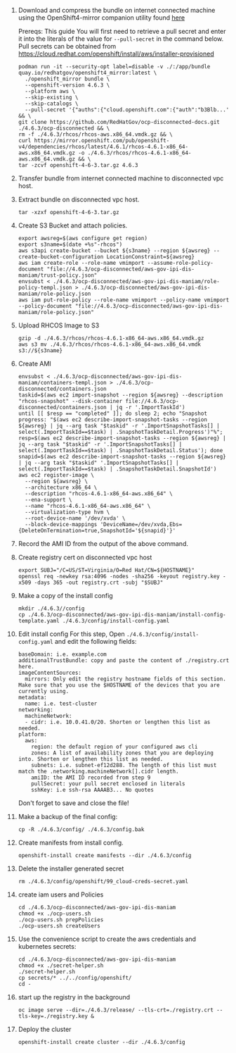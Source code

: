 1. Download and compress the bundle on internet connected machine using the OpenShift4-mirror companion utility found [here](https://github.com/RedHatGov/openshift4-mirror)
   
   Prereqs:
   This guide 
   You will first need to retrieve a pull secret and enter it into the literals of the value for `--pull-secret` in the command below. Pull secrets can be obtained from https://cloud.redhat.com/openshift/install/aws/installer-provisioned

    ```
    podman run -it --security-opt label=disable -v ./:/app/bundle quay.io/redhatgov/openshift4_mirror:latest \
      ./openshift_mirror bundle \
      --openshift-version 4.6.3 \
      --platform aws \
      --skip-existing \
      --skip-catalogs \
      --pull-secret '{"auths":{"cloud.openshift.com":{"auth":"b3Blb...' && \
    git clone https://github.com/RedHatGov/ocp-disconnected-docs.git ./4.6.3/ocp-disconnected && \
    rm -f ./4.6.3/rhcos/rhcos-aws.x86_64.vmdk.gz && \
    curl https://mirror.openshift.com/pub/openshift-v4/dependencies/rhcos/latest/4.6.1/rhcos-4.6.1-x86_64-aws.x86_64.vmdk.gz -o ./4.6.3/rhcos/rhcos-4.6.1-x86_64-aws.x86_64.vmdk.gz && \
    tar -zcvf openshift-4-6-3.tar.gz 4.6.3
    ```
2. Transfer bundle from internet connected machine to disconnected vpc host.

3. Extract bundle on disconnected vpc host.
    ```    
    tar -xzxf openshift-4-6-3.tar.gz
    ```

4. Create S3 Bucket and attach policies.

    ```
    export awsreg=$(aws configure get region)
    export s3name=$(date +%s"-rhcos")
    aws s3api create-bucket --bucket ${s3name} --region ${awsreg} --create-bucket-configuration LocationConstraint=${awsreg}
    aws iam create-role --role-name vmimport --assume-role-policy-document "file://4.6.3/ocp-disconnected/aws-gov-ipi-dis-maniam/trust-policy.json"
    envsubst < ./4.6.3/ocp-disconnected/aws-gov-ipi-dis-maniam/role-policy-templ.json > ./4.6.3/ocp-disconnected/aws-gov-ipi-dis-maniam/role-policy.json
    aws iam put-role-policy --role-name vmimport --policy-name vmimport --policy-document "file://4.6.3/ocp-disconnected/aws-gov-ipi-dis-maniam/role-policy.json"
    ```

5. Upload RHCOS Image to S3

    ```
    gzip -d ./4.6.3/rhcos/rhcos-4.6.1-x86_64-aws.x86_64.vmdk.gz
    aws s3 mv ./4.6.3/rhcos/rhcos-4.6.1-x86_64-aws.x86_64.vmdk s3://${s3name}
    ```

6. Create AMI

    ```
    envsubst < ./4.6.3/ocp-disconnected/aws-gov-ipi-dis-maniam/containers-templ.json > ./4.6.3/ocp-disconnected/containers.json
    taskid=$(aws ec2 import-snapshot --region ${awsreg} --description "rhcos-snapshot" --disk-container file://4.6.3/ocp-disconnected/containers.json | jq -r '.ImportTaskId')
    until [[ $resp == "completed" ]]; do sleep 2; echo "Snapshot progress: "$(aws ec2 describe-import-snapshot-tasks --region ${awsreg} | jq --arg task "$taskid" -r '.ImportSnapshotTasks[] | select(.ImportTaskId==$task) | .SnapshotTaskDetail.Progress')"%"; resp=$(aws ec2 describe-import-snapshot-tasks --region ${awsreg} | jq --arg task "$taskid" -r '.ImportSnapshotTasks[] | select(.ImportTaskId==$task) | .SnapshotTaskDetail.Status'); done
    snapid=$(aws ec2 describe-import-snapshot-tasks --region ${awsreg} | jq --arg task "$taskid" '.ImportSnapshotTasks[] | select(.ImportTaskId==$task) | .SnapshotTaskDetail.SnapshotId')
    aws ec2 register-image \
      --region ${awsreg} \
      --architecture x86_64 \
      --description "rhcos-4.6.1-x86_64-aws.x86_64" \
      --ena-support \
      --name "rhcos-4.6.1-x86_64-aws.x86_64" \
      --virtualization-type hvm \
      --root-device-name '/dev/xvda' \
      --block-device-mappings 'DeviceName=/dev/xvda,Ebs={DeleteOnTermination=true,SnapshotId='${snapid}'}' 
    ```

7. Record the AMI ID from the output of the above command.



8. Create registry cert on disconnected vpc host
    ```
    export SUBJ="/C=US/ST=Virginia/O=Red Hat/CN=${HOSTNAME}"
    openssl req -newkey rsa:4096 -nodes -sha256 -keyout registry.key -x509 -days 365 -out registry.crt -subj "$SUBJ"
    ```    

9. Make a copy of the install config
    ```
    mkdir ./4.6.3//config
    cp ./4.6.3/ocp-disconnected/aws-gov-ipi-dis-maniam/install-config-template.yaml ./4.6.3/config/install-config.yaml
    ```
10. Edit install config
    For this step, Open `./4.6.3/config/install-config.yaml` and edit the following fields:

    ```
    baseDomain: i.e. example.com
    additionalTrustBundle: copy and paste the content of ./registry.crt here.
    imageContentSources:
      mirrors: Only edit the registry hostname fields of this section. Make sure that you use the $HOSTNAME of the devices that you are currently using.
    metadata:
      name: i.e. test-cluster
    networking:
      machineNetwork:
      - cidr: i.e. 10.0.41.0/20. Shorten or lengthen this list as needed.
    platform:
      aws:
        region: the default region of your configured aws cli 
        zones: A list of availability zones that you are deploying into. Shorten or lengthen this list as needed.
        subnets: i.e. subnet-ef12d288. The length of this list must match the .networking.machineNetwork[].cidr length.
        amiID: the AMI ID recorded from step 9
        pullSecret: your pull secret enclosed in literals
        sshKey: i.e ssh-rsa AAAAB3... No quotes
    ```
    Don't forget to save and close the file!

11. Make a backup of the final config:
    ```
    cp -R ./4.6.3/config/ ./4.6.3/config.bak
    ```

12. Create manifests from install config.
    ```
    openshift-install create manifests --dir ./4.6.3/config
    ```

13. Delete the installer generated secret
    ```
    rm ./4.6.3/config/openshift/99_cloud-creds-secret.yaml 
    ```
14. create iam users and Policies

    ```
    cd ./4.6.3/ocp-disconnected/aws-gov-ipi-dis-maniam
    chmod +x ./ocp-users.sh
    ./ocp-users.sh prepPolicies
    ./ocp-users.sh createUsers
    ```

15. Use the convenience script to create the aws credentials and kubernetes secrets:
    ```
    cd ./4.6.3/ocp-disconnected/aws-gov-ipi-dis-maniam
    chmod +x ./secret-helper.sh
    ./secret-helper.sh
    cp secrets/* ../../config/openshift/
    cd -
    ```

16. start up the registry in the background
    ```
    oc image serve --dir=./4.6.3/release/ --tls-crt=./registry.crt --tls-key=./registry.key &
    ```

17. Deploy the cluster

    ```
    openshift-install create cluster --dir ./4.6.3/config
    ```